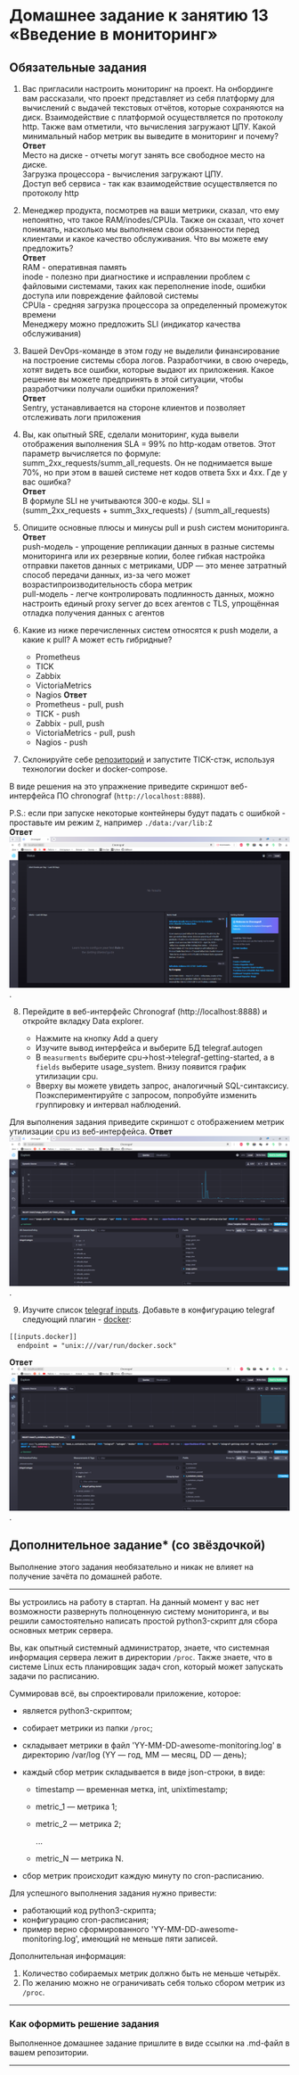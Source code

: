 # Домашнее задание к занятию 13 «Введение в мониторинг»

## Обязательные задания

1. Вас пригласили настроить мониторинг на проект. На онбординге вам рассказали, что проект представляет из себя платформу для вычислений с выдачей текстовых отчётов, которые сохраняются на диск. 
Взаимодействие с платформой осуществляется по протоколу http. Также вам отметили, что вычисления загружают ЦПУ. Какой минимальный набор метрик вы выведите в мониторинг и почему?  
**Ответ**  
Место на диске - отчеты могут занять все свободное место на диске.  
Загрузка процессора - вычисления загружают ЦПУ.  
Доступ веб сервиса - так как взаимодействие осуществляется по протоколу http  
  
2. Менеджер продукта, посмотрев на ваши метрики, сказал, что ему непонятно, что такое RAM/inodes/CPUla. Также он сказал, что хочет понимать, насколько мы выполняем свои обязанности перед клиентами и какое качество обслуживания. Что вы можете ему предложить?  
**Ответ**  
RAM - оперативная память  
inode - полезно при диагностике и исправлении проблем с файловыми системами, таких как переполнение inode, ошибки доступа или повреждение файловой системы  
CPUla - средняя загрузка процессора за определенный промежуток времени  
Менеджеру можно предложить SLI (индикатор качества обслуживания)  
  
3. Вашей DevOps-команде в этом году не выделили финансирование на построение системы сбора логов. Разработчики, в свою очередь, хотят видеть все ошибки, которые выдают их приложения. Какое решение вы можете предпринять в этой ситуации, чтобы разработчики получали ошибки приложения?  
**Ответ**  
Sentry, устанавливается на стороне клиентов и позволяет отслеживать логи приложения  
  
4. Вы, как опытный SRE, сделали мониторинг, куда вывели отображения выполнения SLA = 99% по http-кодам ответов. 
Этот параметр вычисляется по формуле: summ_2xx_requests/summ_all_requests. Он не поднимается выше 70%, но при этом в вашей системе нет кодов ответа 5xx и 4xx. Где у вас ошибка?  
**Ответ**  
В формуле SLI не учитываются 300-е коды. SLI = (summ_2xx_requests + summ_3xx_requests) / (summ_all_requests)  
  
5. Опишите основные плюсы и минусы pull и push систем мониторинга.  
**Ответ**  
push-модель - упрощение репликации данных в разные системы мониторинга или их резервные копии, более гибкая настройка отправки пакетов данных с метриками, UDP — это менее затратный способ передачи данных, из-за чего может возрастипроизводительность сбора метрик  
pull-модель - легче контролировать подлинность данных, можно настроить единый proxy server до всех агентов с TLS, упрощённая отладка получения данных с агентов  
  
6. Какие из ниже перечисленных систем относятся к push модели, а какие к pull? А может есть гибридные?  
    - Prometheus 
    - TICK
    - Zabbix
    - VictoriaMetrics
    - Nagios
**Ответ**  
    - Prometheus - pull, push
    - TICK - push
    - Zabbix - pull, push
    - VictoriaMetrics - pull, push
    - Nagios - push
  
7. Склонируйте себе [репозиторий](https://github.com/influxdata/sandbox/tree/master) и запустите TICK-стэк, используя технологии docker и docker-compose.  

В виде решения на это упражнение приведите скриншот веб-интерфейса ПО chronograf (`http://localhost:8888`).  

P.S.: если при запуске некоторые контейнеры будут падать с ошибкой - проставьте им режим `Z`, например `./data:/var/lib:Z`  
**Ответ**  
![scren1](https://github.com/bag2000/devops-netology/blob/main/10-monitoring/01/screenshots/7.png).  
  
8. Перейдите в веб-интерфейс Chronograf (http://localhost:8888) и откройте вкладку Data explorer.
        
    - Нажмите на кнопку Add a query
    - Изучите вывод интерфейса и выберите БД telegraf.autogen
    - В `measurments` выберите cpu->host->telegraf-getting-started, а в `fields` выберите usage_system. Внизу появится график утилизации cpu.
    - Вверху вы можете увидеть запрос, аналогичный SQL-синтаксису. Поэкспериментируйте с запросом, попробуйте изменить группировку и интервал наблюдений.

Для выполнения задания приведите скриншот с отображением метрик утилизации cpu из веб-интерфейса.
**Ответ**  
![scren2](https://github.com/bag2000/devops-netology/blob/main/10-monitoring/01/screenshots/8.png).  
  
9. Изучите список [telegraf inputs](https://github.com/influxdata/telegraf/tree/master/plugins/inputs). 
Добавьте в конфигурацию telegraf следующий плагин - [docker](https://github.com/influxdata/telegraf/tree/master/plugins/inputs/docker):
```
[[inputs.docker]]
  endpoint = "unix:///var/run/docker.sock"
```
**Ответ**  
![scren3](https://github.com/bag2000/devops-netology/blob/main/10-monitoring/01/screenshots/9.png).  
  
## Дополнительное задание* (со звёздочкой) 

Выполнение этого задания необязательно и никак не влияет на получение зачёта по домашней работе. 

_____

Вы устроились на работу в стартап. На данный момент у вас нет возможности развернуть полноценную систему 
мониторинга, и вы решили самостоятельно написать простой python3-скрипт для сбора основных метрик сервера. 

Вы, как опытный системный администратор, знаете, что системная информация сервера лежит в директории `/proc`. Также знаете, что в системе Linux есть  планировщик задач cron, который может запускать задачи по расписанию.

Суммировав всё, вы спроектировали приложение, которое:

- является python3-скриптом;
- собирает метрики из папки `/proc`;
- складывает метрики в файл 'YY-MM-DD-awesome-monitoring.log' в директорию /var/log 
(YY — год, MM — месяц, DD — день);
- каждый сбор метрик складывается в виде json-строки, в виде:
  + timestamp — временная метка, int, unixtimestamp;
  + metric_1 — метрика 1;
  + metric_2 — метрика 2;
  
     ...
     
  + metric_N — метрика N.
  
- сбор метрик происходит каждую минуту по cron-расписанию.

Для успешного выполнения задания нужно привести:

* работающий код python3-скрипта;
* конфигурацию cron-расписания;
* пример верно сформированного 'YY-MM-DD-awesome-monitoring.log', имеющий не меньше пяти записей.

Дополнительная информация:

1. Количество собираемых метрик должно быть не меньше четырёх.
1. По желанию можно не ограничивать себя только сбором метрик из `/proc`.

---
### Как оформить решение задания

Выполненное домашнее задание пришлите в виде ссылки на .md-файл в вашем репозитории.


---
